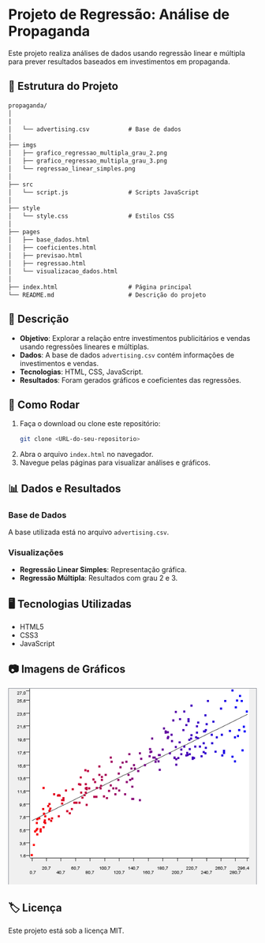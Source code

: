 
# Projeto de Regressão: Análise de Propaganda

Este projeto realiza análises de dados usando regressão linear e múltipla para prever resultados baseados em investimentos em propaganda.

## 📁 Estrutura do Projeto

```
propaganda/
│
|
│   └── advertising.csv           # Base de dados
│
├── imgs
│   ├── grafico_regressao_multipla_grau_2.png
│   ├── grafico_regressao_multipla_grau_3.png
│   └── regressao_linear_simples.png
│
├── src
│   └── script.js                 # Scripts JavaScript
│
├── style
│   └── style.css                 # Estilos CSS
│
├── pages
│   ├── base_dados.html
│   ├── coeficientes.html
│   ├── previsao.html
│   ├── regressao.html
│   └── visualizacao_dados.html
│
├── index.html                    # Página principal
└── README.md                     # Descrição do projeto
```

## 📝 Descrição

- **Objetivo**: Explorar a relação entre investimentos publicitários e vendas usando regressões lineares e múltiplas.
- **Dados**: A base de dados `advertising.csv` contém informações de investimentos e vendas.
- **Tecnologias**: HTML, CSS, JavaScript.
- **Resultados**: Foram gerados gráficos e coeficientes das regressões.

## 🚀 Como Rodar

1. Faça o download ou clone este repositório:
   ```bash
   git clone <URL-do-seu-repositorio>
   ```
2. Abra o arquivo `index.html` no navegador.
3. Navegue pelas páginas para visualizar análises e gráficos.

## 📊 Dados e Resultados

### Base de Dados
A base utilizada está no arquivo `advertising.csv`.

### Visualizações
- **Regressão Linear Simples**: Representação gráfica.
- **Regressão Múltipla**: Resultados com grau 2 e 3.

## 🖥️ Tecnologias Utilizadas
- HTML5
- CSS3
- JavaScript

## 📷 Imagens de Gráficos

![Regressão Linear Simples](regressao_linear_simples.png)

## 🏷️ Licença
Este projeto está sob a licença MIT.
